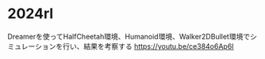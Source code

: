 # 2024rl
Dreamerを使ってHalfCheetah環境、Humanoid環境、Walker2DBullet環境でシミュレーションを行い、結果を考察する
https://youtu.be/ce384o6Ap6I

